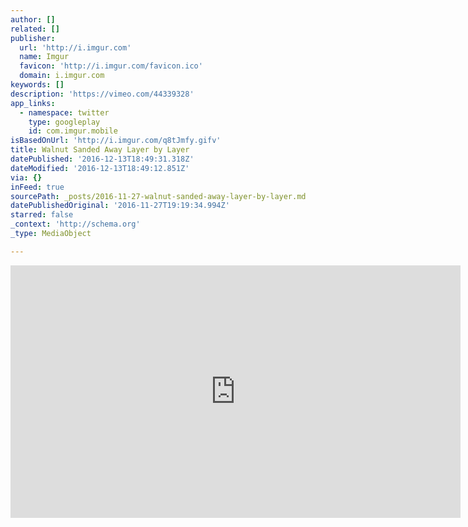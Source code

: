 ```yaml
---
author: []
related: []
publisher:
  url: 'http://i.imgur.com'
  name: Imgur
  favicon: 'http://i.imgur.com/favicon.ico'
  domain: i.imgur.com
keywords: []
description: 'https://vimeo.com/44339328'
app_links:
  - namespace: twitter
    type: googleplay
    id: com.imgur.mobile
isBasedOnUrl: 'http://i.imgur.com/q8tJmfy.gifv'
title: Walnut Sanded Away Layer by Layer
datePublished: '2016-12-13T18:49:31.318Z'
dateModified: '2016-12-13T18:49:12.851Z'
via: {}
inFeed: true
sourcePath: _posts/2016-11-27-walnut-sanded-away-layer-by-layer.md
datePublishedOriginal: '2016-11-27T19:19:34.994Z'
starred: false
_context: 'http://schema.org'
_type: MediaObject

---
```

<iframe src="http://cdn.embedly.com/widgets/media.html?src=https%3A%2F%2Fi.imgur.com%2Fq8tJmfy.mp4&amp;src_secure=1&amp;url=http%3A%2F%2Fi.imgur.com%2Fq8tJmfy.gifv&amp;image=https%3A%2F%2Fi.imgur.com%2Fq8tJmfyh.jpg&amp;key=b7d04c9b404c499eba89ee7072e1c4f7&amp;type=video%2Fmp4&amp;schema=imgur" width="720" height="404" scrolling="no" frameborder="0" allowfullscreen="" style=""></iframe>